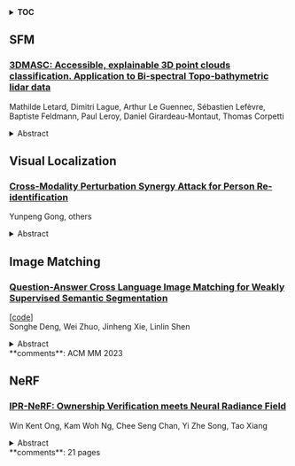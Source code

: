 <details>
  <summary><b>TOC</b></summary>
  <ol>
    <li><a href=#sfm>SFM</a></li>
      <ul>
        <li><a href=#3DMASC:-Accessible,-explainable-3D-point-clouds-classification.-Application-to-Bi-spectral-Topo-bathymetric-lidar-data>3DMASC: Accessible, explainable 3D point clouds classification. Application to Bi-spectral Topo-bathymetric lidar data</a></li>
      </ul>
    </li>
    <li><a href=#visual-localization>Visual Localization</a></li>
      <ul>
        <li><a href=#Cross-Modality-Perturbation-Synergy-Attack-for-Person-Re-identification>Cross-Modality Perturbation Synergy Attack for Person Re-identification</a></li>
      </ul>
    </li>
    <li><a href=#image-matching>Image Matching</a></li>
      <ul>
        <li><a href=#Question-Answer-Cross-Language-Image-Matching-for-Weakly-Supervised-Semantic-Segmentation>Question-Answer Cross Language Image Matching for Weakly Supervised Semantic Segmentation</a></li>
      </ul>
    </li>
    <li><a href=#nerf>NeRF</a></li>
      <ul>
        <li><a href=#IPR-NeRF:-Ownership-Verification-meets-Neural-Radiance-Field>IPR-NeRF: Ownership Verification meets Neural Radiance Field</a></li>
      </ul>
    </li>
  </ol>
</details>

## SFM  

### [3DMASC: Accessible, explainable 3D point clouds classification. Application to Bi-spectral Topo-bathymetric lidar data](http://arxiv.org/abs/2401.09481)  
Mathilde Letard, Dimitri Lague, Arthur Le Guennec, Sébastien Lefèvre, Baptiste Feldmann, Paul Leroy, Daniel Girardeau-Montaut, Thomas Corpetti  
<details>  
  <summary>Abstract</summary>  
  <ol>  
    Three-dimensional data have become increasingly present in earth observation over the last decades. However, many 3D surveys are still underexploited due to the lack of accessible and explainable automatic classification methods, for example, new topo-bathymetric lidar data. In this work, we introduce explainable machine learning for 3D data classification using Multiple Attributes, Scales, and Clouds under 3DMASC, a new workflow. This workflow introduces multi-cloud classification through dual-cloud features, encrypting local spectral and geometrical ratios and differences. 3DMASC uses classical multi-scale descriptors adapted to all types of 3D point clouds and new ones based on their spatial variations. In this paper, we present the performances of 3DMASC for multi-class classification of topo-bathymetric lidar data in coastal and fluvial environments. We show how multivariate and embedded feature selection allows the building of optimized predictor sets of reduced complexity, and we identify features particularly relevant for coastal and riverine scene descriptions. Our results show the importance of dual-cloud features, lidar return-based attributes averaged over specific scales, and of statistics of dimensionality-based and spectral features. Additionally, they indicate that small to medium spherical neighbourhood diameters (<7 m) are sufficient to build effective classifiers, namely when combined with distance-to-ground or distance-to-water-surface features. Without using optional RGB information, and with a maximum of 37 descriptors, we obtain classification accuracies between 91 % for complex multi-class tasks and 98 % for lower-level processing using models trained on less than 2000 samples per class. Comparisons with classical point cloud classification methods show that 3DMASC features have a significantly improved descriptive power. Our contributions are made available through a plugin in the CloudCompare software, allowing non-specialist users to create classifiers for any type of 3D data characterized by 1 or 2 point clouds (airborne or terrestrial lidar, structure from motion), and two labelled topo-bathymetric lidar datasets, available on https://opentopography.org/.  
  </ol>  
</details>  
  
  



## Visual Localization  

### [Cross-Modality Perturbation Synergy Attack for Person Re-identification](http://arxiv.org/abs/2401.10090)  
Yunpeng Gong, others  
<details>  
  <summary>Abstract</summary>  
  <ol>  
    In recent years, there has been significant research focusing on addressing security concerns in single-modal person re-identification (ReID) systems that are based on RGB images. However, the safety of cross-modality scenarios, which are more commonly encountered in practical applications involving images captured by infrared cameras, has not received adequate attention. The main challenge in cross-modality ReID lies in effectively dealing with visual differences between different modalities. For instance, infrared images are typically grayscale, unlike visible images that contain color information. Existing attack methods have primarily focused on the characteristics of the visible image modality, overlooking the features of other modalities and the variations in data distribution among different modalities. This oversight can potentially undermine the effectiveness of these methods in image retrieval across diverse modalities. This study represents the first exploration into the security of cross-modality ReID models and proposes a universal perturbation attack specifically designed for cross-modality ReID. This attack optimizes perturbations by leveraging gradients from diverse modality data, thereby disrupting the discriminator and reinforcing the differences between modalities. We conducted experiments on two widely used cross-modality datasets, namely RegDB and SYSU, which not only demonstrated the effectiveness of our method but also provided insights for future enhancements in the robustness of cross-modality ReID systems.  
  </ol>  
</details>  
  
  



## Image Matching  

### [Question-Answer Cross Language Image Matching for Weakly Supervised Semantic Segmentation](http://arxiv.org/abs/2401.09883)  
[[code](https://github.com/cvi-szu/qa-clims)]  
Songhe Deng, Wei Zhuo, Jinheng Xie, Linlin Shen  
<details>  
  <summary>Abstract</summary>  
  <ol>  
    Class Activation Map (CAM) has emerged as a popular tool for weakly supervised semantic segmentation (WSSS), allowing the localization of object regions in an image using only image-level labels. However, existing CAM methods suffer from under-activation of target object regions and false-activation of background regions due to the fact that a lack of detailed supervision can hinder the model's ability to understand the image as a whole. In this paper, we propose a novel Question-Answer Cross-Language-Image Matching framework for WSSS (QA-CLIMS), leveraging the vision-language foundation model to maximize the text-based understanding of images and guide the generation of activation maps. First, a series of carefully designed questions are posed to the VQA (Visual Question Answering) model with Question-Answer Prompt Engineering (QAPE) to generate a corpus of both foreground target objects and backgrounds that are adaptive to query images. We then employ contrastive learning in a Region Image Text Contrastive (RITC) network to compare the obtained foreground and background regions with the generated corpus. Our approach exploits the rich textual information from the open vocabulary as additional supervision, enabling the model to generate high-quality CAMs with a more complete object region and reduce false-activation of background regions. We conduct extensive analysis to validate the proposed method and show that our approach performs state-of-the-art on both PASCAL VOC 2012 and MS COCO datasets. Code is available at: https://github.com/CVI-SZU/QA-CLIMS  
  </ol>  
</details>  
**comments**: ACM MM 2023  
  
  



## NeRF  

### [IPR-NeRF: Ownership Verification meets Neural Radiance Field](http://arxiv.org/abs/2401.09495)  
Win Kent Ong, Kam Woh Ng, Chee Seng Chan, Yi Zhe Song, Tao Xiang  
<details>  
  <summary>Abstract</summary>  
  <ol>  
    Neural Radiance Field (NeRF) models have gained significant attention in the computer vision community in the recent past with state-of-the-art visual quality and produced impressive demonstrations. Since then, technopreneurs have sought to leverage NeRF models into a profitable business. Therefore, NeRF models make it worth the risk of plagiarizers illegally copying, re-distributing, or misusing those models. This paper proposes a comprehensive intellectual property (IP) protection framework for the NeRF model in both black-box and white-box settings, namely IPR-NeRF. In the black-box setting, a diffusion-based solution is introduced to embed and extract the watermark via a two-stage optimization process. In the white-box setting, a designated digital signature is embedded into the weights of the NeRF model by adopting the sign loss objective. Our extensive experiments demonstrate that not only does our approach maintain the fidelity (\ie, the rendering quality) of IPR-NeRF models, but it is also robust against both ambiguity and removal attacks compared to prior arts.  
  </ol>  
</details>  
**comments**: 21 pages  
  
  



